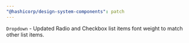 ```yaml
---
"@hashicorp/design-system-components": patch
---
```


`Dropdown` - Updated Radio and Checkbox list items font weight to match other
list items.
